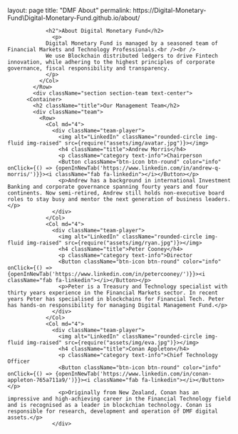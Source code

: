 layout: page
title: "DMF About"
permalink: https://Digital-Monetary-Fund\Digital-Monetary-Fund.github.io/about/

                <h2">About Digital Monetary Fund</h2>
                  <p>
                Digital Monetary Fund is managed by a seasoned team of Financial Markets and Technology Professionals.<br /><br />
                We use Blockchain distributed ledgers to drive Fintech innovation, while adhering to the highest principles of corporate governance, fiscal responsibility and transparency.
                </p>
              </Col>
            </Row>
            <div className="section section-team text-center">
          <Container>
            <h2 className="title">Our Management Team</h2>
            <div className="team">
              <Row>
                <Col md="4">
                  <div className="team-player">
                    <img alt="LinkedIn" className="rounded-circle img-fluid img-raised" src={require("assets/img/avatar.jpg")}></img>
                    <h4 className="title">Andrew Morris</h4>
                    <p className="category text-info">Chairperson   
                    <Button className="btn-icon btn-round" color="info" onClick={() => {openInNewTab('https://www.linkedin.com/in/andrew-q-morris/')}}><i className="fab fa-linkedin"></i></Button></p>
                    <p>Andrew has a background in international Investment Banking and corporate governance spanning fourty years and four continents. Now semi-retired, Andrew still holds non-executive board roles to stay busy and mentor the next generation of business leaders.</p>
                  </div>
                </Col>
                <Col md="4">
                  <div className="team-player">
                    <img alt="LinkedIn" className="rounded-circle img-fluid img-raised" src={require("assets/img/ryan.jpg")}></img>
                    <h4 className="title">Peter Cooney</h4>                                                     
                    <p className="category text-info">Director   
                    <Button className="btn-icon btn-round" color="info" onClick={() => {openInNewTab('https://www.linkedin.com/in/petercooney/')}}><i className="fab fa-linkedin"></i></Button></p>
                    <p>Peter is a Treasury and Technology specialist with thirty years experience in the Financial Markets sector. In recent years Peter has specialised in blockchains for Financial Tech. Peter has hands-on responsibility for managing Digital Management Fund.</p>
                  </div>
                </Col>
                <Col md="4">
                  <div className="team-player">
                    <img alt="LinkedIn" className="rounded-circle img-fluid img-raised" src={require("assets/img/eva.jpg")}></img>
                    <h4 className="title">Conan Appleton</h4>
                    <p className="category text-info">Chief Technology Officer   
                    <Button className="btn-icon btn-round" color="info" onClick={() => {openInNewTab('https://www.linkedin.com/in/conan-appleton-765a711a9/')}}><i className="fab fa-linkedin"></i></Button></p>
                    <p>Originally from New Zealand, Conan has an impressive and high-achieving career in the Financial Technology field and is recognised as a leader in blockchian technology. Conan is responsible for research, development and operation of DMF digital assets.</p>
                  </div>


